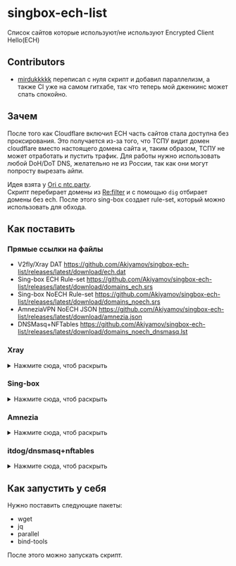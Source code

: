 # singbox-ech-list

Список сайтов которые используют/не используют Encrypted Client Hello(ECH)  

## Contributors  
  
* [mirdukkkkk](https://github.com/mirdukkkkk) переписал с нуля скрипт и добавил параллелизм, а также CI уже на самом гитхабе, так что теперь мой дженкинс может спать спокойно.  

## Зачем

После того как Cloudflare включил ECH часть сайтов стала доступна без проксирования. Это получается из-за того, что ТСПУ видит домен cloudflare вместо настоящего домена сайта и, таким образом, ТСПУ не может отработать и пустить трафик. Для работы нужно использовать любой DoH/DoT DNS, желательно не из России, так как они могут попросту вырезать айпи.  

Идея взята у [Ori с ntc.party](https://ntc.party/t/%D0%B8%D1%81%D0%BF%D0%BE%D0%BB%D1%8C%D0%B7%D0%BE%D0%B2%D0%B0%D0%BD%D0%B8%D0%B5-esni-encrypted-sni-%D0%B2-%D1%80%D0%BE%D1%81%D1%81%D0%B8%D0%B8/68/58).  
Скрипт перебирает домены из [Re:filter](https://github.com/1andrevich/Re-filter-lists) и с помощью `dig` отбирает домены без ech. После этого sing-box создает rule-set, который можно использовать для обхода.

## Как поставить 

### Прямые ссылки на файлы

* V2fly/Xray DAT https://github.com/Akiyamov/singbox-ech-list/releases/latest/download/ech.dat
* Sing-box ECH Rule-set https://github.com/Akiyamov/singbox-ech-list/releases/latest/download/domains_ech.srs
* Sing-box NoECH Rule-set https://github.com/Akiyamov/singbox-ech-list/releases/latest/download/domains_noech.srs
* AmneziaVPN NoECH JSON https://github.com/Akiyamov/singbox-ech-list/releases/latest/download/amnezia.json
* DNSMasq+NFTables https://github.com/Akiyamov/singbox-ech-list/releases/latest/download/domains_noech_dnsmasq.lst

### Xray 

<details>
    <summary>Нажмите сюда, чтоб раскрыть</summary>

Закинуть [DAT файл](https://github.com/Akiyamov/singbox-ech-list/releases/latest/download/ech.dat) в /usr/share/xray и в конфиге `routing` прописать: 
```json
"routing": {
  "domainStrategy": "IPIfNonMatch",
  "rules": [
    {
      "type": "field",
      "outboundTag": "proxy",
      "domain": [
        "ext:ech.dat:domains_noech"
      ]
    },    
    {
      "type": "field",
      "outboundTag": "freedom",
      "domain": [
        "ext:ech.dat:domains_ech"
      ]
    }
  ]
}
```
</details>

### Sing-box

<details>
    <summary>Нажмите сюда, чтоб раскрыть</summary>

Скрипт генерирует готовый [rule-set](https://sing-box.sagernet.org/configuration/rule-set/), поэтому достаточно его импортировать в ваш конфиг  
rule-set для доменов без ech
```json
{
    "route": {
        "rule_set": [
            {
                "download_detour": "bypass",
                "format": "binary",
                "tag": "no_ech",
                "type": "remote",
                "url": "https://github.com/Akiyamov/singbox-ech-list/releases/latest/download/domains_noech.srs"
            }
        ],
    }
}
```
rule-set для доменов с ech
```json
{
    "route": {
        "rule_set": [
            {
                "download_detour": "bypass",
                "format": "binary",
                "tag": "ech",
                "type": "remote",
                "url": "https://github.com/Akiyamov/singbox-ech-list/releases/latest/download/domains_ech.srs"
            }
        ],
    }
}
```
</details>

### Amnezia

<details>
    <summary>Нажмите сюда, чтоб раскрыть</summary>

Скрипт генерирует список для AmneziaVPN, который скачать можно [здесь](https://github.com/Akiyamov/singbox-ech-list/releases/latest/download/amnezia.json). Для этого в разделе "Раздельное туннелирование" нужно выбрать в выпадающем списке "Только адреса из списка должны открываться через VPN" и импортировать список. Самому приложению станет плохо. Очень плохо. После перезапуска приложение будет нормально работать. Все это настроено было у друга и лично не проверял. 
</details>

### itdog/dnsmasq+nftables

<details>
    <summary>Нажмите сюда, чтоб раскрыть</summary>

В данном способе сайты маршрутизируются по схеме от [itdog](https://habr.com/ru/articles/767464/), для настройки потребуется поменять родной скрипт getdomains. Он расположен в `/etc/init.d/getdomains`.
```sh
#!/bin/sh /etc/rc.common

START=99

start () {
#    DOMAINS=https://raw.githubusercontent.com/itdoginfo/allow-domains/main/Russia/inside-dnsmasq-nfset.lst
    count=0
    while true; do
        if curl -m 3 github.com; then
            wget -qO /tmp/dnsmasq.d/domains.lst https://github.com/Akiyamov/singbox-ech-list/releases/latest/download/domains_noech_dnsmasq.lst
            #curl -f $DOMAINS --output /tmp/dnsmasq.d/domains.lst
            break
        else
            echo "GitHub is not available. Check the internet availability [$count]"
            count=$((count+1))
        fi
    done

    if dnsmasq --conf-file=/tmp/dnsmasq.d/domains.lst --test 2>&1 | grep -q "syntax check OK"; then
        /etc/init.d/dnsmasq restart
    fi
}
```
</details>

## Как запустить у себя

Нужно поставить следующие пакеты:

* wget 
* jq 
* parallel
* bind-tools

После этого можно запускать скрипт. 